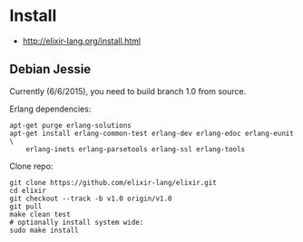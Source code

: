 # Install

* http://elixir-lang.org/install.html

## Debian Jessie

Currently (6/6/2015), you need to build branch 1.0 from source.

Erlang dependencies:
```
apt-get purge erlang-solutions
apt-get install erlang-common-test erlang-dev erlang-edoc erlang-eunit \
    erlang-inets erlang-parsetools erlang-ssl erlang-tools
```

Clone repo:
```
git clone https://github.com/elixir-lang/elixir.git
cd elixir
git checkout --track -b v1.0 origin/v1.0
git pull
make clean test
# optionally install system wide:
sudo make install
```
